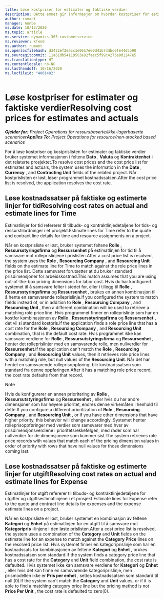 ```yaml
---
title: Løse kostpriser for estimater og faktiske verdier
description: Dette emnet gir informasjon om hvordan kostpriser for estimater og faktiske beløp løses.
author: rumant
manager: Annbe
ms.date: 10/13/2020
ms.topic: article
ms.service: dynamics-365-customerservice
ms.reviewer: kfend
ms.author: rumant
ms.openlocfilehash: d3422ef2eacc1e0617e60d41b7ddbcefe44d5b90
ms.sourcegitcommit: 11a61db54119503e82faec5f99c4273e8d1247e5
ms.translationtype: HT
ms.contentlocale: nb-NO
ms.lasthandoff: 10/16/2020
ms.locfileid: "4081482"
---
```

# <a name="resolving-cost-prices-for-estimates-and-actuals"></a><span data-ttu-id="10dc7-103">Løse kostpriser for estimater og faktiske verdier</span><span class="sxs-lookup"><span data-stu-id="10dc7-103">Resolving cost prices for estimates and actuals</span></span>

<span data-ttu-id="10dc7-104">_**Gjelder for:** Project Operations for ressursbaserte/ikke-lagerbaserte scenarioer_</span><span class="sxs-lookup"><span data-stu-id="10dc7-104">_**Applies To:** Project Operations for resource/non-stocked based scenarios_</span></span>

<span data-ttu-id="10dc7-105">For å løse kostpriser og kostprislisten for estimater og faktiske verdier bruker systemet informasjonen i feltene **Dato** , **Valuta** og **Kontraktenhet** i det relaterte prosjektet.</span><span class="sxs-lookup"><span data-stu-id="10dc7-105">To resolve cost prices and the cost price list for estimates and actuals, the system uses the information in the **Date** , **Currency** , and **Contracting Unit** fields of the related project.</span></span> <span data-ttu-id="10dc7-106">Når kostprislisten er løst, løser programmet kostnadssatsen.</span><span class="sxs-lookup"><span data-stu-id="10dc7-106">After the cost price list is resolved, the application resolves the cost rate.</span></span>

## <a name="resolving-cost-rates-on-actual-and-estimate-lines-for-time"></a><span data-ttu-id="10dc7-107">Løse kostnadssatser på faktiske og estimerte linjer for tid</span><span class="sxs-lookup"><span data-stu-id="10dc7-107">Resolving cost rates on actual and estimate lines for Time</span></span>

<span data-ttu-id="10dc7-108">Estimatlinjer for tid refererer til tilbuds- og kontraktlinjedetaljene for tids- og ressurstilordninger i et prosjekt.</span><span class="sxs-lookup"><span data-stu-id="10dc7-108">Estimate lines for Time refer to the quote and contract line details for time and resource assignments on a project.</span></span>

<span data-ttu-id="10dc7-109">Når en kostprisliste er løst, bruker systemet feltene **Rolle** , **Ressursstyringsfirma** og **Ressursenhet** på estimatlinjen for tid til å samsvare mot rolleprislinjene i prislisten.</span><span class="sxs-lookup"><span data-stu-id="10dc7-109">After a cost price list is resolved, the system uses the **Role** , **Resourcing Company** , and **Resourcing Unit** fields on the estimate line for Time to match against the role price lines in the price list.</span></span> <span data-ttu-id="10dc7-110">Dette samsvaret forutsetter at du bruker standard prisdimensjoner for arbeidskostnad.</span><span class="sxs-lookup"><span data-stu-id="10dc7-110">This match assumes that you are using out-of-the-box pricing dimensions for labor cost.</span></span> <span data-ttu-id="10dc7-111">Hvis du har konfigurert systemet til å samsvare felter i stedet for, eller i tillegg til **Rolle** , **Ressursstyringsfirma** og **Ressursenhet** , brukes en annen kombinasjon til å hente en samsvarende rolleprislinje.</span><span class="sxs-lookup"><span data-stu-id="10dc7-111">If you configured the system to match fields instead of, or in addition to **Role** , **Resourcing Company** , and **Resourcing Unit** , then a different combination will be used to retrieve a matching role price line.</span></span> <span data-ttu-id="10dc7-112">Hvis programmet finner en rolleprislinje som har en kostfor kombinasjonen av **Rolle** , **Ressursstyringsfirma** og **Ressursenhet** , det vil si standard kostpris.</span><span class="sxs-lookup"><span data-stu-id="10dc7-112">If the application finds a role price line that has a cost rate for the **Role** , **Resourcing Company** , and **Resourcing Unit** combination, that is the default cost rate.</span></span> <span data-ttu-id="10dc7-113">Hvis programmet ikke kan samsvare verdiene for **Rolle** , **Ressursutstyringsfirma** og **Ressursenhet** , henter det rolleprislinjer med en samsvarende rolle, men nullverdier for **Ressursenhet**.</span><span class="sxs-lookup"><span data-stu-id="10dc7-113">If the application can't match the **Role** , **Resourcing Company** , and **Resourcing Unit** values, then it retrieves role price lines with a matching role, but null values of the **Resourcing Unit**.</span></span> <span data-ttu-id="10dc7-114">Når det har hentet en samsvarende rolleprisoppføring, blir kostnadssatsen som standard fra denne oppføringen.</span><span class="sxs-lookup"><span data-stu-id="10dc7-114">After it has a matching role price record, the cost rate defaults from that record.</span></span> 

> [!NOTE]
> <span data-ttu-id="10dc7-115">Hvis du konfigurerer en annen prioritering av **Rolle** , **Ressursutstyringsfirma** og **Ressursenhet** , eller hvis du har andre dimensjoner som har høyere prioritet, endres denne virkemåten i henhold til dette.</span><span class="sxs-lookup"><span data-stu-id="10dc7-115">If you configure a different prioritization of **Role** , **Resourcing Company** , and **Resourcing Unit** , or if you have other dimensions that have higher priority, this behavior will change accordingly.</span></span> <span data-ttu-id="10dc7-116">Systemet henter rolleprisoppføringer med verdier som samsvarer med hver av prisdimensjonsverdiene i prioritetsrekkefølgen, med rader som har nullverdier for de dimensjonene som kommer sist.</span><span class="sxs-lookup"><span data-stu-id="10dc7-116">The system retrieves role price records with values that match each of the pricing dimension values in order of priority with rows that have null values for those dimensions coming last.</span></span>

## <a name="resolving-cost-rates-on-actual-and-estimate-lines-for-expense"></a><span data-ttu-id="10dc7-117">Løse kostnadssatser på faktiske og estimerte linjer for utgift</span><span class="sxs-lookup"><span data-stu-id="10dc7-117">Resolving cost rates on actual and estimate lines for Expense</span></span>

<span data-ttu-id="10dc7-118">Estimatlinjer for utgift refererer til tilbuds- og kontraktlinjedetaljene for utgifter og utgiftsestimatlinjene i et prosjekt.</span><span class="sxs-lookup"><span data-stu-id="10dc7-118">Estimate lines for Expense refer to the quote and contract line details for expenses and the expense estimate lines on a project.</span></span>

<span data-ttu-id="10dc7-119">Når en kostprisliste er løst, bruker systemet en kombinasjon av feltene **Kategori** og **Enhet** på estimatlinjen for en utgift til å samsvare mot **Kategoripris** -linjene i den løste prislisten.</span><span class="sxs-lookup"><span data-stu-id="10dc7-119">After a cost price list is resolved, the system uses a combination of the **Category** and **Unit** fields on the estimate line for an expense to match against the **Category Price** lines on the resolved price list.</span></span> <span data-ttu-id="10dc7-120">Hvis systemet finner en kategoriprislinje som har en kostnadssats for kombinasjonen av feltene **Kategori** og **Enhet** , brukes kostnadssatsen som standard.</span><span class="sxs-lookup"><span data-stu-id="10dc7-120">If the system finds a category price line that has a cost rate for the **Category** and **Unit** field combination, the cost rate is defaulted.</span></span> <span data-ttu-id="10dc7-121">Hvis systemet ikke kan samsvare verdiene for **Kategori** og **Enhet** , eller hvis det kan finne en samsvarende kategoriprislinje, men prismodellen ikke er **Pris per enhet** , settes kostnadssatsen som standard til null (0).</span><span class="sxs-lookup"><span data-stu-id="10dc7-121">If the system can't match the **Category** and **Unit** values, or if it is able to find a matching category price line but the pricing method is not **Price Per Unit** , the cost rate is defaulted to zero(0).</span></span>
